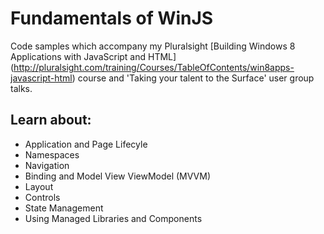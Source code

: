 # Fundamentals of WinJS
Code samples which accompany my Pluralsight [Building Windows 8 Applications with JavaScript and HTML] (http://pluralsight.com/training/Courses/TableOfContents/win8apps-javascript-html) course and 'Taking your talent to the Surface' user group talks.

## Learn about:
 - Application and Page Lifecyle
 - Namespaces
 - Navigation
 - Binding and Model View ViewModel (MVVM)
 - Layout
 - Controls
 - State Management
 - Using Managed Libraries and Components
